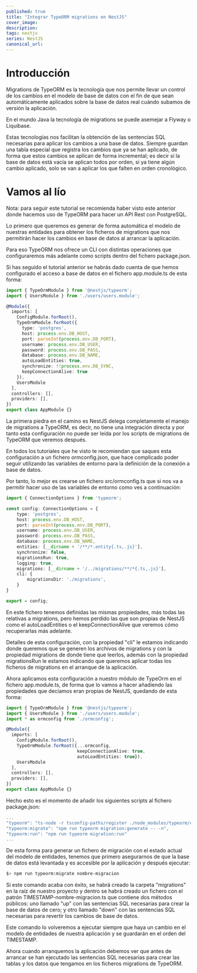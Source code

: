 ```yaml
---
published: true
title: "Integrar TypeORM migrations en NestJS"
cover_image: 
description: 
tags: nestjs
series: NestJS
canonical_url:
---
```


# Introducción

Migrations de TypeORM es la tecnología que nos permite llevar un control de los cambios en el modelo de base de datos con el fin de que sean automáticamente aplicados sobre la base de datos real cuándo subamos de versión la aplicación.

En el mundo Java la tecnología de migrations se puede asemejar a Flyway o Liquibase.

Estas tecnologías nos facilitan la obtención de las sentencias SQL necesarias para aplicar los cambios a una base de datos. Siempre guardan una tabla especial que registra los cambios que ya se han aplicado, de forma que estos cambios se aplican de forma incremental; es decir si la base de datos está vacía se aplican todos por orden, si ya tiene algún cambio aplicado, solo se van a aplicar los que falten en orden cronológico.

# Vamos al lío

Nota: para seguir este tutorial se recomienda haber visto este anterior donde hacemos uso de TypeORM para hacer un API Rest con PostgreSQL.

Lo primero que queremos es generar de forma automática el modelo de nuestras entidades para obtener los ficheros de migrations que nos permitirán hacer los cambios en base de datos al arrancar la aplicación.

Para eso TypeORM nos ofrece un CLI con distintas operaciones que configuraremos más adelante como scripts dentro del fichero package.json.

Si has seguido el tutorial anterior se habrás dado cuenta de que hemos configurado el acceso a base de datos en el fichero app.module.ts de esta forma:

```typescript
import { TypeOrmModule } from '@nestjs/typeorm';
import { UsersModule } from './users/users.module';

@Module({
  imports: [
    ConfigModule.forRoot(), 
    TypeOrmModule.forRoot({
      type: 'postgres',
      host: process.env.DB_HOST,
      port: parseInt(process.env.DB_PORT),
      username: process.env.DB_USER,
      password: process.env.DB_PASS,
      database: process.env.DB_NAME,
      autoLoadEntities: true,
      synchronize: !!process.env.DB_SYNC,
      keepConnectionAlive: true
    }),
    UsersModule
  ],
  controllers: [],
  providers: [],
})
export class AppModule {}
```

La primera piedra en el camino es NestJS delega completamente el manejo de migrations a TypeORM, es decir, no tiene una integración directa y por tanto esta configuración no puede ser leída por los scripts de migrations de TypeORM que veremos después.

En todos los tutoriales que he visto te recomiendan que saques esta configuración a un fichero ormconfig.json, que hace complicado poder seguir utilizando las variables de entorno para la definición de la conexión a base de datos.

Por tanto, lo mejor es crearse un fichero src/ormconfig.ts que si nos va a permitir hacer uso de las variables de entorno como ves a continuación:

```typescript
import { ConnectionOptions } from 'typeorm';

const config: ConnectionOptions = {
    type: 'postgres',
    host: process.env.DB_HOST,
    port: parseInt(process.env.DB_PORT),
    username: process.env.DB_USER,
    password: process.env.DB_PASS,
    database: process.env.DB_NAME,
    entities: [__dirname + '/**/*.entity{.ts,.js}'],
    synchronize: false,
    migrationsRun: true,
    logging: true,
    migrations: [__dirname + '/../migrations/**/*{.ts,.js}'],
    cli: {
        migrationsDir: './migrations',
    }
}

export = config;
```

En este fichero tenemos definidas las mismas propiedades, más todas las relativas a migrations, pero hemos perdido las que son propias de NestJS como el autoLoadEntities o el keepConnectionAlive que veremos cómo recuperarlas más adelante.

Detalles de esta configuración, con la propiedad "cli" le estamos indicando donde queremos que se generen los archivos de migrations y con la propiedad migrations de donde tiene que leerlos, además con la propiedad migrationsRun le estamos indicando que queremos aplicar todas los ficheros de migrations en el arranque de la aplicación.

Ahora aplicamos esta configuración a nuestro módulo de TypeOrm en el fichero app.module.ts, de forma que lo vamos a hacer añadiendo las propiedades que decíamos eran propias de NestJS, quedando de esta forma:

```typescript
import { TypeOrmModule } from '@nestjs/typeorm';
import { UsersModule } from './users/users.module';
import * as ormconfig from './ormconfig';

@Module({
  imports: [
    ConfigModule.forRoot(), 
    TypeOrmModule.forRoot({...ormconfig, 
                           keepConnectionAlive: true, 
                           autoLoadEntities: true}),
    UsersModule
  ],
  controllers: [],
  providers: [],
})
export class AppModule {}
```

Hecho esto es el momento de añadir los siguientes scripts al fichero package.json:

```javascript
...
"typeorm": "ts-node -r tsconfig-paths/register ./node_modules/typeorm/cli.js --config ./src/ormconfig.ts",
"typeorm:migrate": "npm run typeorm migration:generate -- -n",
"typeorm:run": "npm run typeorm migration:run"
...
```

De esta forma para generar un fichero de migración con el estado actual del modelo de entidades, tenemos que primero asegurarnos de que la base de datos está levantada y es accesible por la aplicación y después ejecutar:

```bash
$> npm run typeorm:migrate nombre-migracion
```

Si este comando acaba con éxito, se habrá creado la carpeta "migrations" en la raíz de nuestro proyecto y dentro se habrá creado un fichero con el patrón TIMESTAMP-nombre-migracion.ts que contiene dos métodos públicos: uno llamado "up" con las sentencias SQL necesarias para crear la base de datos de cero; y otro llamado "down" con las sentencias SQL necesarias para revertir los cambios de base de datos.

Este comando lo volveremos a ejecutar siempre que haya un cambio en el modelo de entidades de nuestra aplicación y se guardarán en el orden del TIMESTAMP.

Ahora cuando arranquemos la aplicación debemos ver que antes de arrancar se han ejecutado las sentencias SQL necesarias para crear las tablas y los datos que tengamos en los ficheros migrations de TypeORM.